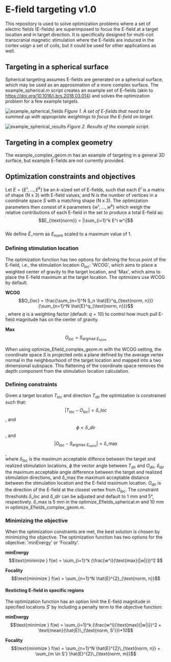 # E-field targeting v1.0

This repository is used to solve optimization problems where a set of electric fields (E-fields) are superimposed to focus the E-field at a target location and in target direction. It is specifically designed for multi-coil transcranial magnetic stimulation where the E-fields are induced in the cortex usign a set of coils, but it could be used for other applications as well.

## Targeting in a spherical surface

Spherical targeting assumes E-fields are generated on a spherical surface, which may be used as an approximation of a more complex surface. The example_spherical.m script creates an example set of E-fields (akin to https://doi.org/10.1016/j.brs.2018.03.014) and solves the optimization problem for a few example targets.

![example_spherical_fields](<https://github.com/user-attachments/assets/7d29a86e-3df5-490f-8ba6-19e7e4b6e390>)
*Figure 1. A set of E-fields that need to be summed up with appropriate weightings to focus the E-field on target.*

![example_spherical_results](https://github.com/user-attachments/assets/54c452cf-d013-433e-9973-62a579234e5e)
*Figure 2. Results of the example script.*

## Targeting in a complex geometry

The example_complex_geom.m has an example of targeting in a general 3D surface, but example E-fields are not currently provided.

## Optimization constraints and objectives

Let $E = \{E¹,...,E^k\}$ be an $k$-sized set of E-fields, such that each $E^i$ is a matrix of shape (N x 3) with E-field values, and N is the number of vertices in a coordinate space $S$ with a matching shape (N x 3). The optimization parameters then consist of $k$ parameters $\{w¹,...,w^k\}$ which weigh the relative contributions of each E-field in the set to produce a total E-field as:\
$$E_{\text{norm}} = |\sum_{i=1}^k E^i w^i|$$\
We define $\hat{E}\_{\text{norm}}$ as $E_{\text{norm}}$ scaled to a maximum value of 1.

### Defining stimulation location
The optimization function has two options for defining the focus point of the E-field, i.e., the stimulation location $O_{loc}$: 'WCOG', which aims to place a weighted center of gravity to the target location, and 'Max', which aims to place the E-field maximum at the target location. The optimizers use WCOG by default.

**WCOG**\
$$O_{loc} = \frac{\sum_{n=1}^N S_n \hat{E}^q_{\text{norm, n}}}{\sum_{n=1}^N \hat{E}^q_{\text{norm, n}}}$$, where $q$ is a weighting factor (default: $q = 10$) to control how much pull E-field magnitude has on the center of gravity. 

**Max**\
$$O_{loc} = S_{\text{argmax } E_{\text{norm}}}$$

When using optimize_Efield_complex_geom.m with the WCOG setting, the coordinate space $S$ is projected onto a plane defined by the average vertex normal in the neighbourhood of the target location and mapped into a two dimensional subspace. This flattening of the coordinate space removes the depth component from the stimulation location calculation.

### Defining constraints
Given a target location $T_{loc}$ and direction $T_{dir}$ the optimization is constrained such that:\
$$|T_{loc} - O_{loc}| < \delta\_{loc}$$, and\
$$\phi < \delta\_{dir}$$, and\
$$|O_{loc} - S_{\text{argmax } E_{\text{norm}}}| < \delta\_{\text{max}}$$,\
where $\delta_{loc}$ is the maximum acceptable diffence between the target and realized stimulation locations, $\phi$ the vector angle between $T_{dir}$ and $O_{dir}$, $\delta_{dir}$ the maximum acceptable angle difference between the target and realized stimulation directions, and $\delta\_{\text{max}}$ the maximum acceptable distance between the stimulation location and the E-field maximum location. $O_{dir}$ is the direction of the E-field at the closest vertex from $O_{loc}$. The constraint thresholds $\delta\_{loc}$ and $\delta\_{dir}$ can be adjusted and default to 1 mm and 5°, respectively. $\delta\_{\text{max}}$ is 5 mm in the optimize_Efields_spherical.m and 10 mm in optimize_Efields_complex_geom.m.

### Minimizing the objective
When the optimization constraints are met, the best solution is chosen by minimizing the objective. The optimization function has two options for the objective: 'minEnergy' or 'Focality'.

**minEnergy**\
$$\text{minimize } f(w) =  \sum_{i=1}^k (\frac{w^i}{\text{max}(|w|)})^2 $$

**Focality**\
$$\text{minimize } f(w) = \sum_{n=1}^N \hat{E}^{2}_{\text{norm, n}}$$

#### Resticting E-field in specific regions
The optimization function has an option limit the E-field magnitude in specified locations $S'$ by including a penalty term to the objective function:

**minEnergy**\
$$\text{minimize } f(w) =  \sum_{i=1}^k (\frac{w^i}{\text{max}(|w|)})^2 + \text{mean}(\hat{E}\_{\text{norm, S'}})*10$$

**Focality**\
$$\text{minimize } f(w) = \sum_{n=1}^N \hat{E}^{2}\_{\text{norm, n}} + \sum_{m \in S'} \hat{E}^{2}\_{\text{norm, m}}$$

